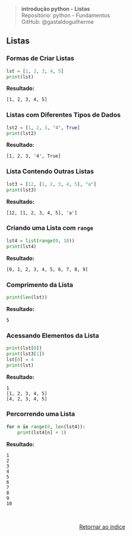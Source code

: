 >**introdução python - Listas**    
> Repositório: python - Fundamentos  
> GitHub: @gastaldoguilherme
&nbsp;


## Listas

### Formas de Criar Listas

```python
lst = [1, 2, 3, 4, 5]
print(lst)
```

**Resultado:**
```
[1, 2, 3, 4, 5]
```

### Listas com Diferentes Tipos de Dados

```python
lst2 = [1, 2, 3, "4", True]
print(lst2)
```

**Resultado:**
```
[1, 2, 3, '4', True]
```

### Lista Contendo Outras Listas

```python
lst3 = [12, [1, 2, 3, 4, 5], "a"]
print(lst3)
```

**Resultado:**
```
[12, [1, 2, 3, 4, 5], 'a']
```

### Criando uma Lista com `range`

```python
lst4 = list(range(0, 10))
print(lst4)
```

**Resultado:**
```
[0, 1, 2, 3, 4, 5, 6, 7, 8, 9]
```

### Comprimento da Lista

```python
print(len(lst))
```

**Resultado:**
```
5
```

### Acessando Elementos da Lista

```python
print(lst[0])
print(lst3[1])
lst[0] = 4
print(lst)
```

**Resultado:**
```
1
[1, 2, 3, 4, 5]
[4, 2, 3, 4, 5]
```

### Percorrendo uma Lista

```python
for n in range(0, len(lst4)):
    print(lst4[n] + 1)
```

**Resultado:**
```
1
2
3
4
5
6
7
8
9
10
```


&nbsp;

<div align="center">
   
[Retornar ao índice](/README.md)

</div>